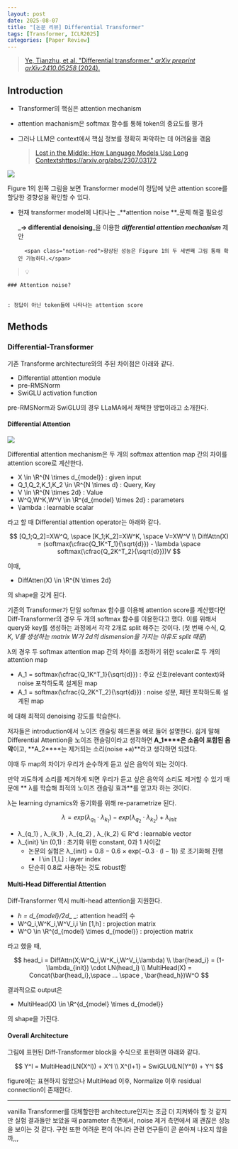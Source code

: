 ```yaml
---
layout: post
date: 2025-08-07
title: "[논문 리뷰] Differential Transformer"
tags: [Transformer, ICLR2025]
categories: [Paper Review]
---
```


> [Ye, Tianzhu, et al. "Differential transformer." ](https://arxiv.org/abs/2410.05258)[_arXiv preprint arXiv:2410.05258_](https://arxiv.org/abs/2410.05258)[ (2024).](https://arxiv.org/abs/2410.05258)



## Introduction

- Transformer의 핵심은 attention mechanism
- attention machanism은 softmax 함수를 통해 token의 중요도를 평가
- 그러나 LLM은 context에서 핵심 정보를 정확히 파악하는 데 어려움을 겪음

	> [Lost in the Middle: How Language Models Use Long Contextshttps://arxiv.org/abs/2307.03172](https://arxiv.org/abs/2307.03172)


![](https://prod-files-secure.s3.us-west-2.amazonaws.com/542b861c-36a8-4051-84e5-8804b6728dba/9083ea56-691a-4752-ae26-47f403431ac8/image.png?X-Amz-Algorithm=AWS4-HMAC-SHA256&X-Amz-Content-Sha256=UNSIGNED-PAYLOAD&X-Amz-Credential=ASIAZI2LB466RKNMAORB%2F20250820%2Fus-west-2%2Fs3%2Faws4_request&X-Amz-Date=20250820T220052Z&X-Amz-Expires=3600&X-Amz-Security-Token=IQoJb3JpZ2luX2VjEJb%2F%2F%2F%2F%2F%2F%2F%2F%2F%2FwEaCXVzLXdlc3QtMiJGMEQCIDn3yYMVMY8Na4GCx9ygH9yIVFKZJ43bG%2F9diJ2oMQIvAiBOTyG9QbwVmPKH8t%2BleN5oPSY87oBLJE%2B%2BpfDoAMvPUiqIBAjf%2F%2F%2F%2F%2F%2F%2F%2F%2F%2F8BEAAaDDYzNzQyMzE4MzgwNSIMGY6lwfwrHnEu0W9iKtwD9t40%2Bmk3xbT9RHXUDQcUd5AZsOcqQHS8mwfN1kDTvvCdYubu4laTqJG%2FTMKC%2BK1gNlL3wZBRTWdsu8BYbMPEx3pCeszVpbnOco%2Bup4irUMiTyk6uXtPPi2ThwSlXUqKewcIRnUdRZnfXgMycyW2mY083DBT3cUG0JdpuEjVJBFTLSd6edNw2hC7QiUsAWXtja9x92VRn5xUyDnZPEmQXtVhobZ4DbdcgdYGpCASsKDwW6S%2ByZifW%2Fqu%2BYU4XKcrd%2FCxA13vRASKiOFaE2KYc8ZrPzpMRo6%2F%2BC%2BHUYo59Cm3nmrWrPg5EbspzuuNfHg5KUWg7AyhsiLVvx50BeWu%2Bcj59hhWeoCypEO%2Bl91ryodaRqbiBXrKg61y2ulyuniZiSqsKB%2BdPAorR9Hqd%2F%2FlXkk%2BgGkfvs9ZaY9aJn91mLuEkR8FDTqsqAGiATI8fM77Tv%2Bc5dhYmJxzXIaGLlEvjvvrxhtPyc2bYPtRJED34CYkCkjS8XhpXO8jyloFKQePt8IRyapoliyXdkbItljC7xYQzaFHJX7nTjSAbfBDgyTOm82Mr0YXZVfbJjJReEe%2Bopdqs0Ag9eZyyrch%2F8XDikYZRAgDTAnPKeflV1btm5jPtM%2FOKA5%2FOdYulGEIwiImZxQY6pgEejMJL%2FYndEliJJNeGQQhekwyYoEhvFpGVkrRHb037fRGombsld%2FwsWZv0zS6rZFWSf%2FpsrDM5cDIFhIVBQezunLVfTugD3GOcKBnIXAl6YPToFKCF0%2BDTto42MpCPa9r1GDHodEyQsdhIMn2SDoMRqUV8PJCk8NXtjwzmpQWzJte%2Bxk2eS5NpJS6l9ZehbFSuNfgM9ffl%2FwF2eAY4p1QxN5rD20Dg&X-Amz-Signature=a8bb2abe490e1e87751c35180868c1fa422f9c9bb1cf844add3e7137e2065733&X-Amz-SignedHeaders=host&x-amz-checksum-mode=ENABLED&x-id=GetObject)


Figure 1의 왼쪽 그림을 보면 Transformer model이 정답에 낮은 attention score를 할당한 경향성을 확인할 수 있다.

- 현재 transformer model에 나타나는 _**attention noise **_문제 해결 필요성

	_**→ differential denoising**_을 이용한 _**differential attention mechanism**_ 제안


		<span class="notion-red">향상된 성능은 Figure 1의 두 세번째 그림 통해 확인 가능하다.</span>


> 💡 


	### Attention noise?


	: 정답이 아닌 token들에 나타나는 attention score



## Methods



### Differential-Transformer


기존 Transforme architecture와의 주된 차이점은 아래와 같다.

- Differential attention module
- pre-RMSNorm
- SwiGLU activation function

pre-RMSNorm과 SwiGLU의 경우 LLaMA에서 채택한 방법이라고 소개한다.



#### Differential Attention


![](https://prod-files-secure.s3.us-west-2.amazonaws.com/542b861c-36a8-4051-84e5-8804b6728dba/116d70b2-1963-4810-9167-f4c7d8a06e8f/image.png?X-Amz-Algorithm=AWS4-HMAC-SHA256&X-Amz-Content-Sha256=UNSIGNED-PAYLOAD&X-Amz-Credential=ASIAZI2LB466RKNMAORB%2F20250820%2Fus-west-2%2Fs3%2Faws4_request&X-Amz-Date=20250820T220052Z&X-Amz-Expires=3600&X-Amz-Security-Token=IQoJb3JpZ2luX2VjEJb%2F%2F%2F%2F%2F%2F%2F%2F%2F%2FwEaCXVzLXdlc3QtMiJGMEQCIDn3yYMVMY8Na4GCx9ygH9yIVFKZJ43bG%2F9diJ2oMQIvAiBOTyG9QbwVmPKH8t%2BleN5oPSY87oBLJE%2B%2BpfDoAMvPUiqIBAjf%2F%2F%2F%2F%2F%2F%2F%2F%2F%2F8BEAAaDDYzNzQyMzE4MzgwNSIMGY6lwfwrHnEu0W9iKtwD9t40%2Bmk3xbT9RHXUDQcUd5AZsOcqQHS8mwfN1kDTvvCdYubu4laTqJG%2FTMKC%2BK1gNlL3wZBRTWdsu8BYbMPEx3pCeszVpbnOco%2Bup4irUMiTyk6uXtPPi2ThwSlXUqKewcIRnUdRZnfXgMycyW2mY083DBT3cUG0JdpuEjVJBFTLSd6edNw2hC7QiUsAWXtja9x92VRn5xUyDnZPEmQXtVhobZ4DbdcgdYGpCASsKDwW6S%2ByZifW%2Fqu%2BYU4XKcrd%2FCxA13vRASKiOFaE2KYc8ZrPzpMRo6%2F%2BC%2BHUYo59Cm3nmrWrPg5EbspzuuNfHg5KUWg7AyhsiLVvx50BeWu%2Bcj59hhWeoCypEO%2Bl91ryodaRqbiBXrKg61y2ulyuniZiSqsKB%2BdPAorR9Hqd%2F%2FlXkk%2BgGkfvs9ZaY9aJn91mLuEkR8FDTqsqAGiATI8fM77Tv%2Bc5dhYmJxzXIaGLlEvjvvrxhtPyc2bYPtRJED34CYkCkjS8XhpXO8jyloFKQePt8IRyapoliyXdkbItljC7xYQzaFHJX7nTjSAbfBDgyTOm82Mr0YXZVfbJjJReEe%2Bopdqs0Ag9eZyyrch%2F8XDikYZRAgDTAnPKeflV1btm5jPtM%2FOKA5%2FOdYulGEIwiImZxQY6pgEejMJL%2FYndEliJJNeGQQhekwyYoEhvFpGVkrRHb037fRGombsld%2FwsWZv0zS6rZFWSf%2FpsrDM5cDIFhIVBQezunLVfTugD3GOcKBnIXAl6YPToFKCF0%2BDTto42MpCPa9r1GDHodEyQsdhIMn2SDoMRqUV8PJCk8NXtjwzmpQWzJte%2Bxk2eS5NpJS6l9ZehbFSuNfgM9ffl%2FwF2eAY4p1QxN5rD20Dg&X-Amz-Signature=cd9c9e0c4cfcf0a144e8e336515c0ea85179abf49724424b4a51a1cabb8b6011&X-Amz-SignedHeaders=host&x-amz-checksum-mode=ENABLED&x-id=GetObject)


Differential attention mechanism은 두 개의 softmax attention map 간의 차이를 attention score로 계산한다.

- X \in \R^{N \times d\_{model}} : given input
- Q\_1,Q\_2,K\_1,K\_2 \in \R^{N \times d} : Query, Key
- V \in \R^{N \times 2d} : Value
- W^Q,W^K,W^V \in \R^{d\_{model} \times 2d} : parameters
- \lambda : learnable scalar

라고 할 때 Differential attention operator는 아래와 같다.


$$
[Q_1;Q_2]=XW^Q, \space [K_1;K_2]=XW^K, \space V=XW^V \\
DiffAttn(X) = (softmax(\cfrac{Q_1K^T_1}{\sqrt{d}}) - \lambda \space softmax(\cfrac{Q_2K^T_2}{\sqrt{d}}))V
$$


이때,

- DiffAtten(X) \in \R^{N \times 2d}

의 shape을 갖게 된다.


기존의 Transformer가 단일 softmax 함수를 이용해 attention score를 계산했다면 Diff-Transformer의 경우 두 개의 softmax 함수를 이용한다고 했다. 이를 위해서 query와 key를 생성하는 과정에서 각각 2개로 split 해주는 것이다. <span class="notion-red">(첫 번째 수식, </span><span class="notion-red">_Q, K, V를 생성하는 matrix W가 2d의 dismension을 가지는 이유도 split 때문_</span><span class="notion-red">)</span>


 λ의 경우 두 softmax attention map 간의 차이를 조정하기 위한 scaler로 두 개의 attention map

- A\_1 = softmax(\cfrac{Q\_1K^T\_1}{\sqrt{d}}) : 주요 신호(relevant context)와 noise 포착하도록 설계된 map
- A\_1 = softmax(\cfrac{Q\_2K^T\_2}{\sqrt{d}}) : noise 성분, 패턴 포착하도록 설계된 map 

에 대해 최적의 denoising 강도를 학습한다.


저자들은 introduction에서 노이즈 캔슬링 헤드폰을 예로 들어 설명한다. 쉽게 말해 Differential Attention을 노이즈 캔슬링이라고 생각하면 **A\_1****은 소음이 포함된 음악**이고, **A\_2****는 제거되는 소리(noise +a)**라고 생각하면 되겠다. 


이때 두 map의 차이가 우리가 순수하게 듣고 싶은 음악이 되는 것이다. 


만약 과도하게 소리를 제거하게 되면 우리가 듣고 싶은 음악의 소리도 제거할 수 있기 때문에 ** λ를 학습해 최적의 노이즈 캔슬링 효과**를 얻고자 하는 것이다.


λ는 learning dynamics와 동기화를 위해 re-parametrize 된다.


$$
\lambda = exp(\lambda_{q_1} \cdot \lambda_{k_1}) - exp(\lambda_{q_2} \cdot \lambda_{k_2}) + \lambda_{init}
$$

- λ\_{q\_1} , λ\_{k\_1} , λ\_{q\_2} , λ\_{k\_2} ∈ R^d : learnable vector
- λ\_{init} \in (0,1) : 초기화 위한 constant, 0과 1 사이값
	- 논문의 실험은 λ\_{init} = 0.8 − 0.6 × exp(−0.3 · (l − 1)) 로 초기화해 진행
		- l \in [1,L] : layer index
	- 단순히 0.8로 사용하는 것도 robust함


#### **Multi-Head Differential Attention**


Diff-Transformer 역시 multi-head attention을 지원한다.

- _h = d\_{model}/2d__ _: attention head의 수
- W^Q\_i,W^K\_i,W^V\_i,i \in [1,h] : projection matrix
- W^O \in \R^{d\_{model} \times d\_{model}} : projection matrix

라고 했을 때,


$$
head_i = DiffAttn(X;W^Q_i,W^K_i,W^V_i,\lambda) \\
\bar{head_i} = (1-\lambda_{init}) \cdot LN(head_i) \\
MultiHead(X) = Concat(\bar{head_i},\space ... \space , \bar{head_h})W^O
$$


결과적으로 output은

- MultiHead(X) \in \R^{d\_{model} \times d\_{model}}

의 shape을 가진다.



#### Overall Architecture


그림에 표현된 Diff-Transformer block을 수식으로 표현하면 아래와 같다.


$$
Y^l = MultiHead(LN(X^l)) + X^l \\
X^{l+1} = SwiGLU(LN(Y^l)) + Y^l
$$


figure에는 표현하지 않았으나 MultiHead 이후, Normalize 이후 residual connection이 존재한다.


---


vanilla Transformer를 대체할만한 architecture인지는 조금 더 지켜봐야 할 것 같지만 실험 결과들만 보았을 때 parameter 측면에서, noise 제거 측면에서 꽤 괜찮은 성능을 보이는 것 같다. 구현 또한 어려운 편이 아니라 관련 연구들이 곧 쏟아져 나오지 않을까,,,

